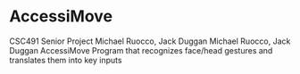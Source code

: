 # AccessiMove
CSC491 Senior Project
Michael Ruocco, Jack Duggan
Michael Ruocco, Jack Duggan
AccessiMove
Program that recognizes face/head gestures and translates them into key inputs
